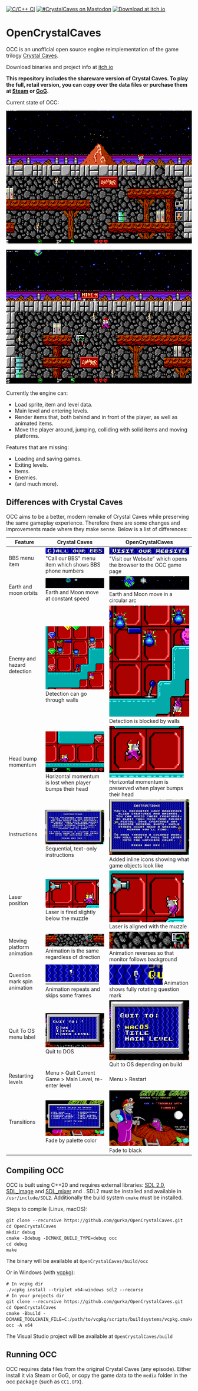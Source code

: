 [![C/C++ CI](https://github.com/gurka/OpenCrystalCaves/actions/workflows/cpp.yml/badge.svg)](https://github.com/gurka/OpenCrystalCaves/actions/workflows/cpp.yml)
[![#CrystalCaves on Mastodon](https://img.shields.io/badge/-%23CrystalCaves-%23303030?logo=mastodon)](https://mastodon.gamedev.place/tags/CrystalCaves)
[![Download at itch.io](https://img.shields.io/badge/-Downloads-%23303030?logo=itchdotio)](https://congusbongus.itch.io/opencrystalcaves)

# OpenCrystalCaves

OCC is an unofficial open source engine reimplementation of the game trilogy [Crystal Caves](https://en.wikipedia.org/wiki/Crystal_Caves).

Download binaries and project info at [itch.io](https://congusbongus.itch.io/opencrystalcaves)

**This repository includes the shareware version of Crystal Caves. To play the full, retail version, you can copy over the data files or purchase them at [Steam](http://store.steampowered.com/app/358260/Crystal_Caves/) or [GoG](https://www.gog.com/game/crystal_caves).**

Current state of OCC:

![Animation](/screenshots/animation.gif?raw=true "Animation")

![Screenshot 3](/screenshots/screenshot3.png?raw=true "Screenshot 3")

Currently the engine can:

- Load sprite, item and level data.
- Main level and entering levels.
- Render items that, both behind and in front of the player, as well as animated items.
- Move the player around, jumping, colliding with solid items and moving platforms.

Features that are missing:

- Loading and saving games.
- Exiting levels.
- Items.
- Enemies.
- (and much more).

## Differences with Crystal Caves

OCC aims to be a better, modern remake of Crystal Caves while preserving the same gameplay experience. Therefore there are some changes and improvements made where they make sense. Below is a list of differences:

| Feature                      | Crystal Caves                                                                                       | OpenCrystalCaves                                                                                          |
| ---------------------------- | --------------------------------------------------------------------------------------------------- | --------------------------------------------------------------------------------------------------------- |
| BBS menu item                | ![](/screenshots/bbs_cc.png) "Call our BBS" menu item which shows BBS phone numbers                 | ![](/screenshots/bbs_occ.png) "Visit our Website" which opens the browser to the OCC game page            |
| Earth and moon orbits        | ![](/screenshots/earthmoon_cc.gif?raw=true) Earth and Moon move at constant speed                   | ![](/screenshots/earthmoon_occ.gif?raw=true) Earth and Moon move in a circular arc                        |
| Enemy and hazard detection   | ![](/screenshots/web_cc.gif?raw=true) Detection can go through walls                                | ![](/screenshots/web_occ.gif?raw=true) Detection is blocked by walls                                      |
| Head bump momentum           | ![](/screenshots/headbump_cc.gif?raw=true) Horizontal momentum is lost when player bumps their head | ![](/screenshots/headbump_occ.gif?raw=true) Horizontal momentum is preserved when player bumps their head |
| Instructions                 | ![](/screenshots/instructions_cc.png) Sequential, text-only instructions                            | ![](/screenshots/instructions_occ.png) Added inline icons showing what game objects look like             |
| Laser position               | ![](/screenshots/laser_cc.gif?raw=true) Laser is fired slightly below the muzzle                    | ![](/screenshots/laser_occ.gif?raw=true) Laser is aligned with the muzzle                                 |
| Moving platform animation    | ![](/screenshots/movingplatform_cc.gif?raw=true) Animation is the same regardless of direction      | ![](/screenshots/movingplatform_occ.gif?raw=true) Animation reverses so that monitor follows background   |
| Question mark spin animation | ![](/screenshots/question_cc.gif?raw=true) Animation repeats and skips some frames                  | ![](/screenshots/question_occ.gif?raw=true) Animation shows fully rotating question mark                  |
| Quit To OS menu label        | ![](/screenshots/quitto_cc.png) Quit to DOS                                                         | ![](/screenshots/quitto_occ.png) Quit to OS depending on build                                            |
| Restarting levels            | Menu > Quit Current Game > Main Level, re-enter level                                               | Menu > Restart                                                                                            |
| Transitions                  | ![](/screenshots/transition_cc.gif?raw=true) Fade by palette color                                  | ![](/screenshots/transition_occ.gif?raw=true) Fade to black                                               |

## Compiling OCC

OCC is built using C++20 and requires external libraries: [SDL 2.0](https://www.libsdl.org/), [SDL_image](https://www.libsdl.org/projects/old/SDL_image/) and [SDL_mixer](https://www.libsdl.org/projects/old/SDL_mixer/) and . SDL2 must be installed and available in `/usr/include/SDL2`. Additionally the build system `cmake` must be installed.

Steps to compile (Linux, macOS):

```
git clone --recursive https://github.com/gurka/OpenCrystalCaves.git
cd OpenCrystalCaves
mkdir debug
cmake -Bdebug -DCMAKE_BUILD_TYPE=debug occ
cd debug
make
```

The binary will be available at `OpenCrystalCaves/build/occ`

Or in Windows (with [vcpkg](https://vcpkg.io)):

```
# In vcpkg dir
./vcpkg install --triplet x64-windows sdl2 --recurse
# In your projects dir
git clone --recursive https://github.com/gurka/OpenCrystalCaves.git
cd OpenCrystalCaves
cmake -Bbuild -DCMAKE_TOOLCHAIN_FILE=C:/path/to/vcpkg/scripts/buildsystems/vcpkg.cmake occ -A x64
```

The Visual Studio project will be available at `OpenCrystalCaves/build`

## Running OCC

OCC requires data files from the original Crystal Caves (any episode). Either install it via Steam or GoG, or copy the game data to the `media` folder in the occ package (such as `CC1.GFX`).
